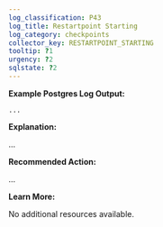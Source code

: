 ```yaml
---
log_classification: P43
log_title: Restartpoint Starting
log_category: checkpoints
collector_key: RESTARTPOINT_STARTING
tooltip: ?1
urgency: ?2
sqlstate: ?2
---
```


**Example Postgres Log Output:**

```
...
```

**Explanation:**

...

**Recommended Action:**

...

**Learn More:**

No additional resources available.
